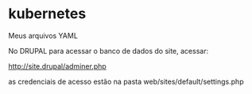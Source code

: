 # kubernetes
Meus arquivos YAML

No DRUPAL para acessar o banco de dados do site, acessar:

 http://site.drupal/adminer.php

as credenciais de acesso estão na pasta web/sites/default/settings.php
